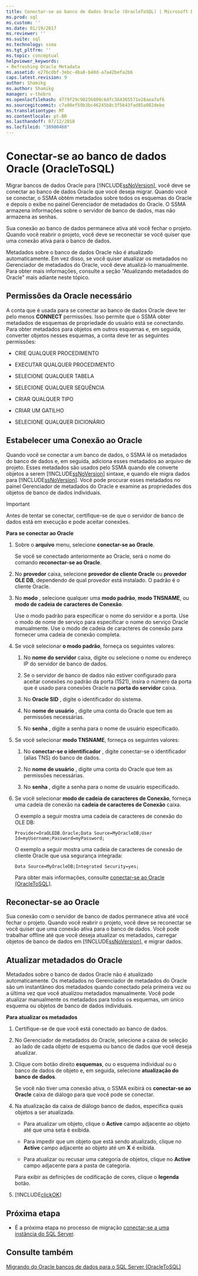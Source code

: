 ```yaml
---
title: Conectar-se ao banco de dados Oracle (OracleToSQL) | Microsoft Docs
ms.prod: sql
ms.custom: ''
ms.date: 01/19/2017
ms.reviewer: ''
ms.suite: sql
ms.technology: ssma
ms.tgt_pltfrm: ''
ms.topic: conceptual
helpviewer_keywords:
- Refreshing Oracle Metadata
ms.assetid: e276cdbf-3ebc-4ba8-b40d-a7a42befa2b6
caps.latest.revision: 9
author: Shamikg
ms.author: Shamikg
manager: v-thobro
ms.openlocfilehash: 4779f29c90256809c6dfc364365571e28aea7af6
ms.sourcegitcommit: c7a98ef59b3bc46245b8c3f5643fad85a082debe
ms.translationtype: MT
ms.contentlocale: pt-BR
ms.lasthandoff: 07/12/2018
ms.locfileid: "38980468"
---
```

# <a name="connecting-to-oracle-database-oracletosql"></a>Conectar-se ao banco de dados Oracle (OracleToSQL)
Migrar bancos de dados Oracle para [!INCLUDE[ssNoVersion](../../includes/ssnoversion_md.md)], você deve se conectar ao banco de dados Oracle que você deseja migrar. Quando você se conectar, o SSMA obtém metadados sobre todos os esquemas do Oracle e depois o exibe no painel Gerenciador de metadados do Oracle. O SSMA armazena informações sobre o servidor de banco de dados, mas não armazena as senhas.  
  
Sua conexão ao banco de dados permanece ativa até você fechar o projeto. Quando você reabrir o projeto, você deve se reconectar se você quiser que uma conexão ativa para o banco de dados.  
  
Metadados sobre o banco de dados Oracle não é atualizado automaticamente. Em vez disso, se você quiser atualizar os metadados no Gerenciador de metadados do Oracle, você deve atualizá-lo manualmente. Para obter mais informações, consulte a seção "Atualizando metadados do Oracle" mais adiante neste tópico.  
  
## <a name="required-oracle-permissions"></a>Permissões da Oracle necessário  
A conta que é usada para se conectar ao banco de dados Oracle deve ter pelo menos **CONNECT** permissões. Isso permite que o SSMA obter metadados de esquemas de propriedade do usuário está se conectando. Para obter metadados para objetos em outros esquemas e, em seguida, converter objetos nesses esquemas, a conta deve ter as seguintes permissões:  
  
-   CRIE QUALQUER PROCEDIMENTO  
  
-   EXECUTAR QUALQUER PROCEDIMENTO  
  
-   SELECIONE QUALQUER TABELA  
  
-   SELECIONE QUALQUER SEQUÊNCIA  
  
-   CRIAR QUALQUER TIPO  
  
-   CRIAR UM GATILHO  
  
-   SELECIONE QUALQUER DICIONÁRIO  
  
## <a name="establishing-a-connection-to-oracle"></a>Estabelecer uma Conexão ao Oracle  
Quando você se conectar a um banco de dados, o SSMA lê os metadados do banco de dados e, em seguida, adiciona esses metadados ao arquivo de projeto. Esses metadados são usados pelo SSMA quando ele converte objetos a serem [!INCLUDE[ssNoVersion](../../includes/ssnoversion_md.md)] sintaxe, e quando ele migra dados para [!INCLUDE[ssNoVersion](../../includes/ssnoversion_md.md)]. Você pode procurar esses metadados no painel Gerenciador de metadados do Oracle e examine as propriedades dos objetos de banco de dados individuais.  
  
> [!IMPORTANT]  
> Antes de tentar se conectar, certifique-se de que o servidor de banco de dados está em execução e pode aceitar conexões.  
  
**Para se conectar ao Oracle**  
  
1.  Sobre o **arquivo** menu, selecione **conectar-se ao Oracle**.  
  
    Se você se conectado anteriormente ao Oracle, será o nome do comando **reconectar-se ao Oracle**.  
  
2.  No **provedor** caixa, selecione **provedor de cliente Oracle** ou **provedor OLE DB**, dependendo de qual provedor está instalado. O padrão é o cliente Oracle.  
  
3.  No **modo** , selecione qualquer uma **modo padrão**, **modo TNSNAME**, ou **modo de cadeia de caracteres de Conexão**.  
  
    Use o modo padrão para especificar o nome do servidor e a porta. Use o modo de nome de serviço para especificar o nome do serviço Oracle manualmente. Use o modo de cadeia de caracteres de conexão para fornecer uma cadeia de conexão completa.  
  
4.  Se você selecionar **o modo padrão**, forneça os seguintes valores:  
  
    1.  No **nome do servidor** caixa, digite ou selecione o nome ou endereço IP do servidor de banco de dados.  
  
    2.  Se o servidor de banco de dados não estiver configurado para aceitar conexões no padrão da porta (1521), insira o número da porta que é usado para conexões Oracle na **porta do servidor** caixa.  
  
    3.  No **Oracle SID** , digite o identificador do sistema.  
  
    4.  No **nome de usuário** , digite uma conta do Oracle que tem as permissões necessárias.  
  
    5.  No **senha** , digite a senha para o nome de usuário especificado.  
  
5.  Se você selecionar **modo TNSNAME**, forneça os seguintes valores:  
  
    1.  No **conectar-se o identificador** , digite conectar-se o identificador (alias TNS) do banco de dados.  
  
    2.  No **nome de usuário** , digite uma conta do Oracle que tem as permissões necessárias.  
  
    3.  No **senha** , digite a senha para o nome de usuário especificado.  
  
6.  Se você selecionar **modo de cadeia de caracteres de Conexão**, forneça uma cadeia de conexão na **cadeia de caracteres de Conexão** caixa.  
  
    O exemplo a seguir mostra uma cadeia de caracteres de conexão do OLE DB:  
  
    `Provider=OraOLEDB.Oracle;Data Source=MyOracleDB;User Id=myUsername;Password=myPassword;`  
  
    O exemplo a seguir mostra uma cadeia de caracteres de conexão de cliente Oracle que usa segurança integrada:  
  
    `Data Source=MyOracleDB;Integrated Security=yes;`  
  
    Para obter mais informações, consulte [conectar-se ao Oracle &#40;OracleToSQL&#41;](../../ssma/oracle/connect-to-oracle-oracletosql.md).  
  
## <a name="reconnecting-to-oracle"></a>Reconectar-se ao Oracle  
Sua conexão com o servidor de banco de dados permanece ativa até você fechar o projeto. Quando você reabrir o projeto, você deve se reconectar se você quiser que uma conexão ativa para o banco de dados. Você pode trabalhar offline até que você deseja atualizar os metadados, carregar objetos de banco de dados em [!INCLUDE[ssNoVersion](../../includes/ssnoversion_md.md)], e migrar dados.  
  
## <a name="refreshing-oracle-metadata"></a>Atualizar metadados do Oracle  
Metadados sobre o banco de dados Oracle não é atualizado automaticamente. Os metadados no Gerenciador de metadados do Oracle são um instantâneo dos metadados quando conectado pela primeira vez ou a última vez que você atualizou metadados manualmente. Você pode atualizar manualmente os metadados para todos os esquemas, um único esquema ou objetos de banco de dados individuais.  
  
**Para atualizar os metadados**  
  
1.  Certifique-se de que você está conectado ao banco de dados.  
  
2.  No Gerenciador de metadados do Oracle, selecione a caixa de seleção ao lado de cada objeto de esquema ou banco de dados que você deseja atualizar.  
  
3.  Clique com botão direito **esquemas**, ou o esquema individual ou o banco de dados de objeto e, em seguida, selecione **atualização do banco de dados**.  
  
    Se você não tiver uma conexão ativa, o SSMA exibirá os **conectar-se ao Oracle** caixa de diálogo para que você pode se conectar.  
  
4.  Na atualização da caixa de diálogo banco de dados, especifica quais objetos a ser atualizada.  
  
    -   Para atualizar um objeto, clique o **Active** campo adjacente ao objeto até que uma seta é exibida.  
  
    -   Para impedir que um objeto que está sendo atualizado, clique no **Active** campo adjacente ao objeto até um **X** é exibida.  
  
    -   Para atualizar ou recusar uma categoria de objetos, clique no **Active** campo adjacente para a pasta de categoria.  
  
    Para exibir as definições de codificação de cores, clique o **legenda** botão.  
  
5.  [!INCLUDE[clickOK](../../includes/clickok_md.md)]  
  
## <a name="next-step"></a>Próxima etapa  
  
-   É a próxima etapa no processo de migração [conectar-se a uma instância do SQL Server](http://msdn.microsoft.com/1b2a8059-1829-4904-a82f-9c06de1e245f).  
  
## <a name="see-also"></a>Consulte também  
[Migrando do Oracle bancos de dados para o SQL Server &#40;OracleToSQL&#41;](../../ssma/oracle/migrating-oracle-databases-to-sql-server-oracletosql.md)  
  
